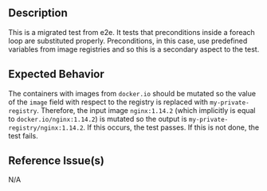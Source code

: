 ## Description

This is a migrated test from e2e. It tests that preconditions inside a foreach loop are substituted properly. Preconditions, in this case, use predefined variables from image registries and so this is a secondary aspect to the test.

## Expected Behavior

The containers with images from `docker.io` should be mutated so the value of the `image` field with respect to the registry is replaced with `my-private-registry`. Therefore, the input image `nginx:1.14.2` (which implicitly is equal to `docker.io/nginx:1.14.2`) is mutated so the output is `my-private-registry/nginx:1.14.2`. If this occurs, the test passes. If this is not done, the test fails.

## Reference Issue(s)

N/A